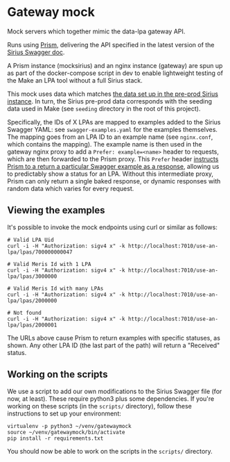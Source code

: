 # Gateway mock

Mock servers which together mimic the data-lpa gateway API.

Runs using [Prism](https://stoplight.io/open-source/prism), delivering
the API specified in the latest version of the
[Sirius Swagger doc](https://github.com/ministryofjustice/opg-sirius-api-gateway/blob/master/docs/swagger.v1.yaml).

A Prism instance (mocksirius) and an nginx instance (gateway) are spun up as
part of the docker-compose script in dev to enable lightweight testing of the
Make an LPA tool without a full Sirius stack.

This mock uses data which matches
[the data set up in the pre-prod Sirius instance](https://opgtransform.atlassian.net/wiki/spaces/LDS/pages/1289191456/Testing+Track+my+LPA+Status). In turn, the Sirius pre-prod data
corresponds with the seeding data used in Make (see `seeding` directory in
the root of this project).

Specifically, the IDs of X LPAs are mapped to examples added to the Sirius
Swagger YAML: see `swagger-examples.yaml` for the examples themselves. The
mapping goes from an LPA ID to an example name (see `nginx.conf`, which
contains the mapping). The example name is then used in the gateway nginx proxy
to add a `Prefer: example=<name>` header to requests, which are then forwarded
to the Prism proxy. This `Prefer` header
[instructs Prism to a return a particular Swagger example as a response](https://github.com/stoplightio/prism/blob/master/docs/guides/01-mocking.md#Response-Generation),
allowing us to predictably show a status for an LPA. Without this intermediate proxy,
Prism can only return a single baked response, or dynamic responses with
random data which varies for every request.

## Viewing the examples

It's possible to invoke the mock endpoints using curl or similar as follows:

```shell
# Valid LPA Uid
curl -i -H "Authorization: sigv4 x" -k http://localhost:7010/use-an-lpa/lpas/700000000047

# Valid Meris Id with 1 LPA
curl -i -H "Authorization: sigv4 x" -k http://localhost:7010/use-an-lpa/lpas/3000000

# Valid Meris Id with many LPAs
curl -i -H "Authorization: sigv4 x" -k http://localhost:7010/use-an-lpa/lpas/2000000

# Not found
curl -i -H "Authorization: sigv4 x" -k http://localhost:7010/use-an-lpa/lpas/2000001
```

The URLs above cause Prism to return examples with specific statuses, as shown.
Any other LPA ID (the last part of the path) will return a "Received" status.

## Working on the scripts

We use a script to add our own modifications to the Sirius Swagger file
(for now, at least). These require python3 plus some dependencies. If you're
working on these scripts (in the `scripts/` directory), follow these
instructions to set up your environment:

```shell
virtualenv -p python3 ~/venv/gatewaymock
source ~/venv/gatewaymock/bin/activate
pip install -r requirements.txt
```

You should now be able to work on the scripts in the `scripts/` directory.
